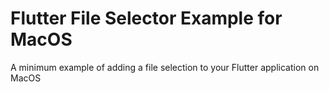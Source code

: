 # Flutter File Selector Example for MacOS
A minimum example of adding a file selection to your Flutter application on MacOS

